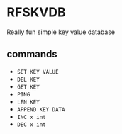 # RFSKVDB
Really fun simple key value database

## commands
* `SET KEY VALUE`
* `DEL KEY`
* `GET KEY`
* `PING`
* `LEN KEY`
* `APPEND KEY DATA`
* `INC x int`
* `DEC x int`

